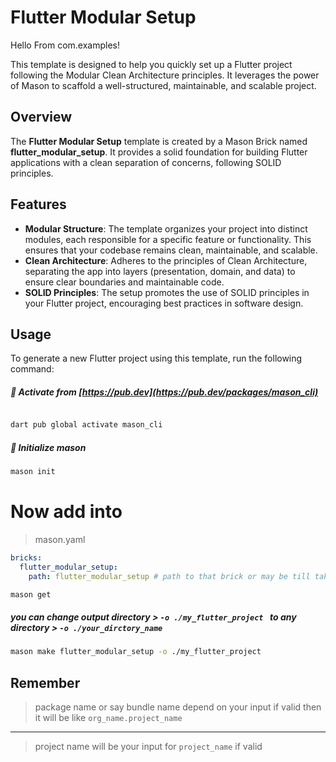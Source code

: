 # Flutter Modular Setup

Hello From com.examples!

This template is designed to help you quickly set up a Flutter project following the Modular Clean Architecture principles. It leverages the power of Mason to scaffold a well-structured, maintainable, and scalable project.

## Overview

The **Flutter Modular Setup** template is created by a Mason Brick named **flutter_modular_setup**. It provides a solid foundation for building Flutter applications with a clean separation of concerns, following SOLID principles.

## Features

- **Modular Structure**: The template organizes your project into distinct modules, each responsible for a specific feature or functionality. This ensures that your codebase remains clean, maintainable, and scalable.
- **Clean Architecture**: Adheres to the principles of Clean Architecture, separating the app into layers (presentation, domain, and data) to ensure clear boundaries and maintainable code.
- **SOLID Principles**: The setup promotes the use of SOLID principles in your Flutter project, encouraging best practices in software design.

## Usage

To generate a new Flutter project using this template, run the following command:
##### 🎯 Activate from [https://pub.dev](https://pub.dev/packages/mason_cli)
```bash

dart pub global activate mason_cli
```

##### 🚀 Initialize mason
```bash
mason init 
```
# Now add into
> mason.yaml
```yaml
bricks:
  flutter_modular_setup:
    path: flutter_modular_setup # path to that brick or may be till take available as hosted on https://brickhub.dev/bricks/flutter_modular_setup
```
```bash
mason get
```

##### you can change output directory > `-o ./my_flutter_project ` to any directory > `-o ./your_dirctory_name `
```bash
mason make flutter_modular_setup -o ./my_flutter_project 
```

## Remember 
> package name or say bundle name depend on your input if valid then it will be like `org_name.project_name` <br> 
---
> project name will be your input for `project_name` if valid